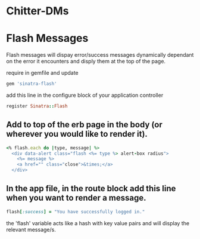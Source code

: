 # Chitter-DMs

# Flash Messages

Flash messages will dispay error/success messages dynamically dependant on the error it encounters and disply them at the top of the page.

require in gemfile and update

```ruby
gem 'sinatra-flash'
```

add this line in the configure block of your application controller

```ruby
register Sinatra::Flash
```

## Add to top of the erb page in the body (or wherever you would like to render it).

```ruby
<% flash.each do |type, message| %>
  <div data-alert class="flash <%= type %> alert-box radius">
    <%= message %>
    <a href="" class="close">&times;</a>
  </div>
```

## In the app file, in the route block add this line when you want to render a message.

```ruby
flash[:success] = "You have successfully logged in."
```

the 'flash' variable acts like a hash with key value pairs and will display the relevant message/s.
